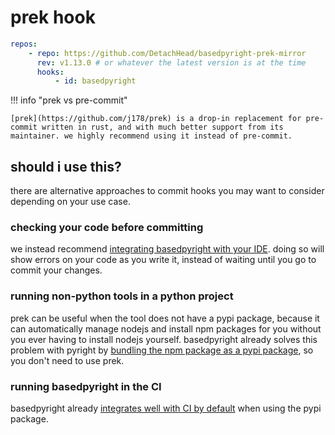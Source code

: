 # prek hook

```yaml title=".pre-commit-config.yaml"
repos:
    - repo: https://github.com/DetachHead/basedpyright-prek-mirror
      rev: v1.13.0 # or whatever the latest version is at the time
      hooks:
          - id: basedpyright
```

!!! info "prek vs pre-commit"

    [prek](https://github.com/j178/prek) is a drop-in replacement for pre-commit written in rust, and with much better support from its maintainer. we highly recommend using it instead of pre-commit.

## should i use this?

there are alternative approaches to commit hooks you may want to consider depending on your use case.

### checking your code before committing

we instead recommend [integrating basedpyright with your IDE](./ides.md). doing so will show errors on your code as you write it, instead of waiting until you go to commit your changes.

### running non-python tools in a python project

prek can be useful when the tool does not have a pypi package, because it can automatically manage nodejs and install npm packages for you without you ever having to install nodejs yourself. basedpyright already solves this problem with pyright by [bundling the npm package as a pypi package](../benefits-over-pyright/pypi-package-vscode-pinning.md), so you don't need to use prek.

### running basedpyright in the CI

basedpyright already [integrates well with CI by default](../benefits-over-pyright/improved-ci-integration.md) when using the pypi package.
